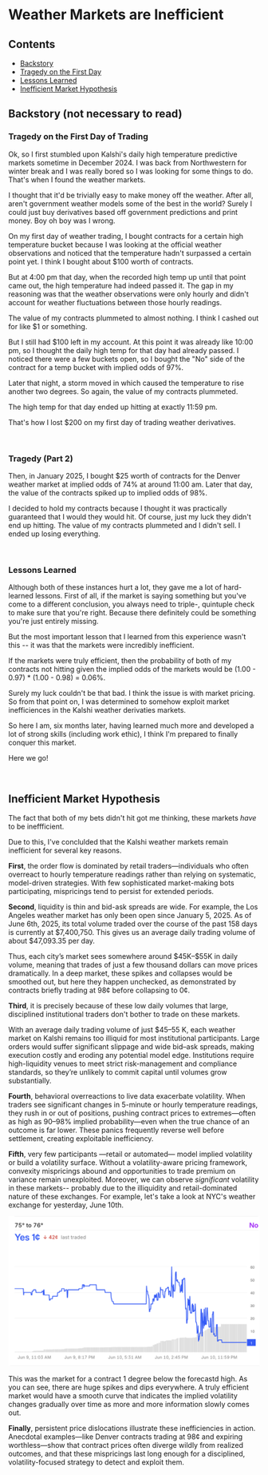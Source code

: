 # Weather Markets are Inefficient

## Contents
- [Backstory](#backstory-not-necessary-to-read)
- [Tragedy on the First Day](#tragedy-on-the-first-day-of-trading)
- [Lessons Learned](#lessons-learned)
- [Inefficient Market Hypothesis](#inefficient-market-hypothesis)


## Backstory (not necessary to read)

### Tragedy on the First Day of Trading
Ok, so I first stumbled upon Kalshi's daily high temperature predictive markets sometime in December 2024.
I was back from Northwestern for winter break and I was really bored so I was looking for some things
to do. That's when I found the weather markets.

I thought that it'd be trivially easy to make money off the weather. After all, aren't government
weather models some of the best in the world? Surely I could just buy derivatives based off government
predictions and print money. Boy oh boy was I wrong.

On my first day of weather trading, I bought contracts for a certain high temperature bucket because
I was looking at the official weather observations and noticed that the temperature hadn't surpassed
a certain point yet. I think I bought about $100 worth of contracts.

But at 4:00 pm that day, when the recorded high temp up until that point came out, the high
temperature had indeed passed it. The gap in my reasoning was that the weather observations were
only hourly and didn't account for weather fluctuations between those hourly readings.

The value of my contracts plummeted to almost nothing. I think I cashed out for like $1 or something.

But I still had $100 left in my account. At this point it was already like 10:00 pm, so I thought
the daily high temp for that day had already passed. I noticed there were a few buckets open, so I
bought the "No" side of the contract for a temp bucket with implied odds of 97%.

Later that night, a storm moved in which caused the temperature to rise another two degrees. So again,
the value of my contracts plummeted.

The high temp for that day ended up hitting at exactly 11:59 pm.

That's how I lost $200 on my first day of trading weather derivatives.

&nbsp; <!-- space character for markdown -->

### Tragedy (Part 2)

Then, in January 2025, I bought $25 worth of contracts for the Denver weather market at implied
odds of 74% at around 11:00 am. Later that day, the value of the contracts spiked up to implied odds
of 98%.

I decided to hold my contracts because I thought it was practically guaranteed that I would they would
hit. Of course, just my luck they didn't end up hitting. The value of my contracts plummeted and I didn't
sell. I ended up losing everything.

&nbsp; 

### Lessons Learned
Although both of these instances hurt a lot, they gave me a lot of hard-learned lessons. First of all,
if the market is saying something but you've come to a different conclusion, you always need to 
triple-, quintuple check to make sure that you're right. Because there definitely could be something
you're just entirely missing.

But the most important lesson that I learned from this experience wasn't this -- it was that the markets
were incredibly inefficient.

If the markets were truly efficient, then the probability of both of my contracts not hitting given
the implied odds of the markets would be (1.00 - 0.97) * (1.00 - 0.98) = 0.06%.

Surely my luck couldn't be that bad. I think the issue is with market pricing. So from that point on,
I was determined to somehow exploit market inefficiences in the Kalshi weather derivaties markets.

So here I am, six months later, having learned much more and developed a lot of strong skills (including
work ethic), I think I'm prepared to finally conquer this market. 

Here we go!

&nbsp; 


## Inefficient Market Hypothesis
The fact that both of my bets didn't hit got me thinking, these markets _have_ to be ineffficient.

Due to this, I've conclulded that the Kalshi weather markets remain inefficient for several key 
reasons. 

**First**, the order flow is dominated by retail traders—individuals who often overreact to hourly 
temperature readings rather than relying on systematic, model-driven strategies. 
With few sophisticated market-making bots participating, mispricings tend to persist for extended 
periods.

**Second**, liquidity is thin and bid-ask spreads are wide. For example, the Los Angeles weather 
market has only been open since January 5, 2025. As of June 6th, 2025, its total volume traded over 
the course of the past 158 days is currently at \$7,400,750. This gives us an average daily trading 
volume of about \$47,093.35 per day.

Thus, each city’s market sees somewhere around \$45K–\$55K in daily volume, meaning that trades of 
just a few thousand dollars can move prices dramatically. In a deep market, these spikes and collapses
would be smoothed out, but here they happen unchecked, as demonstrated by contracts briefly trading at
98¢ before collapsing to 0¢.

**Third**, it is precisely because of these low daily volumes that large, disciplined institutional
traders don't bother to trade on these markets.

With an average daily trading volume of just \$45–55 K, each weather market on Kalshi 
remains too illiquid for most institutional participants. Large orders would suffer significant 
slippage and wide bid–ask spreads, making execution costly and eroding any potential model edge. 
Institutions require high-liquidity venues to meet strict risk-management and compliance standards, 
so they’re unlikely to commit capital until volumes grow substantially.


**Fourth**, behavioral overreactions to live data exacerbate volatility. When traders see significant 
changes in 5-minute or hourly temperature readings, they rush in or out of positions, pushing contract
prices to extremes—often as high as 90–98% implied probability—even when the true chance of an outcome
is far lower. These panics frequently reverse well before settlement, creating exploitable 
inefficiency.

**Fifth**, very few participants —retail or automated— model implied volatility or build a volatility 
surface. Without a volatility-aware pricing framework, convexity mispricings abound and opportunities
to trade premium on variance remain unexploited. Moreover, we can observe _significant_ volatility in 
these markets-- probably due to the illiquidity and retail-dominated nature of these exchanges. For
example, let's take a look at NYC's weather exchange for yesterday, June 10th.

![Descriptive alt text](../images/nyc_volatility.png)


This was the market for a contract 1 degree below the
forecastd high. As you can see, there are huge spikes and dips everywhere. A truly efficient market
would have a smooth curve that indicates the implied volatility changes gradually over time as more
and more information slowly comes out.


**Finally**, persistent price dislocations illustrate these inefficiencies in action. Anecdotal 
examples—like Denver contracts trading at 98¢ and expiring worthless—show that contract prices often
diverge wildly from realized outcomes, and that these mispricings last long enough for a disciplined,
volatility-focused strategy to detect and exploit them.


